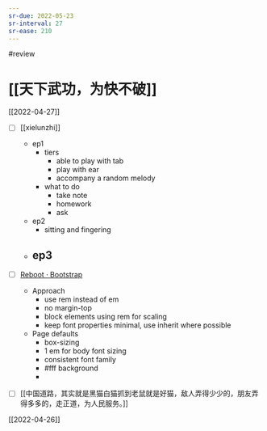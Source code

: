 ```yaml
---
sr-due: 2022-05-23
sr-interval: 27
sr-ease: 210
---
```


#review 

# [[天下武功，为快不破]]
[[2022-04-27]]

- [ ] [[xielunzhi]]
 	- ep1
		- tiers
			- able to play with tab
			- play with ear
			- accompany a random melody
		- what to do
			- take note
			- homework
			- ask
	- ep2
		- sitting and fingering
	- ep3
		- 
 
- [ ] [Reboot · Bootstrap](https://getbootstrap.com/docs/4.0/content/reboot/)
	- Approach
		- use rem instead of em
		- no margin-top
		- block elements using rem for scaling
		- keep font properties minimal, use inherit where possible
	- Page defaults
		- box-sizing
		- 1 em for body font sizing
		- consistent font family
		- \#fff background
		-
	
- [ ] [[中国道路，其实就是黑猫白猫抓到老鼠就是好猫，敌人弄得少少的，朋友弄得多多的，走正道，为人民服务。]]

[[2022-04-26]]




